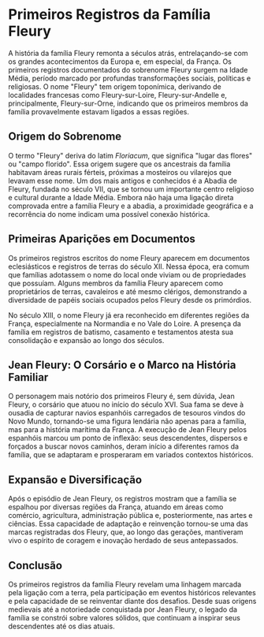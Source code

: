 # Primeiros Registros da Família Fleury

A história da família Fleury remonta a séculos atrás, entrelaçando-se com os grandes acontecimentos da Europa e, em especial, da França. Os primeiros registros documentados do sobrenome Fleury surgem na Idade Média, período marcado por profundas transformações sociais, políticas e religiosas. O nome "Fleury" tem origem toponímica, derivando de localidades francesas como Fleury-sur-Loire, Fleury-sur-Andelle e, principalmente, Fleury-sur-Orne, indicando que os primeiros membros da família provavelmente estavam ligados a essas regiões.

## Origem do Sobrenome

O termo "Fleury" deriva do latim *Floriacum*, que significa "lugar das flores" ou "campo florido". Essa origem sugere que os ancestrais da família habitavam áreas rurais férteis, próximas a mosteiros ou vilarejos que levavam esse nome. Um dos mais antigos e conhecidos é a Abadia de Fleury, fundada no século VII, que se tornou um importante centro religioso e cultural durante a Idade Média. Embora não haja uma ligação direta comprovada entre a família Fleury e a abadia, a proximidade geográfica e a recorrência do nome indicam uma possível conexão histórica.

## Primeiras Aparições em Documentos

Os primeiros registros escritos do nome Fleury aparecem em documentos eclesiásticos e registros de terras do século XII. Nessa época, era comum que famílias adotassem o nome do local onde viviam ou de propriedades que possuíam. Alguns membros da família Fleury aparecem como proprietários de terras, cavaleiros e até mesmo clérigos, demonstrando a diversidade de papéis sociais ocupados pelos Fleury desde os primórdios.

No século XIII, o nome Fleury já era reconhecido em diferentes regiões da França, especialmente na Normandia e no Vale do Loire. A presença da família em registros de batismo, casamento e testamentos atesta sua consolidação e expansão ao longo dos séculos.

## Jean Fleury: O Corsário e o Marco na História Familiar

O personagem mais notório dos primeiros Fleury é, sem dúvida, Jean Fleury, o corsário que atuou no início do século XVI. Sua fama se deve à ousadia de capturar navios espanhóis carregados de tesouros vindos do Novo Mundo, tornando-se uma figura lendária não apenas para a família, mas para a história marítima da França. A execução de Jean Fleury pelos espanhóis marcou um ponto de inflexão: seus descendentes, dispersos e forçados a buscar novos caminhos, deram início a diferentes ramos da família, que se adaptaram e prosperaram em variados contextos históricos.

## Expansão e Diversificação

Após o episódio de Jean Fleury, os registros mostram que a família se espalhou por diversas regiões da França, atuando em áreas como comércio, agricultura, administração pública e, posteriormente, nas artes e ciências. Essa capacidade de adaptação e reinvenção tornou-se uma das marcas registradas dos Fleury, que, ao longo das gerações, mantiveram vivo o espírito de coragem e inovação herdado de seus antepassados.

## Conclusão

Os primeiros registros da família Fleury revelam uma linhagem marcada pela ligação com a terra, pela participação em eventos históricos relevantes e pela capacidade de se reinventar diante dos desafios. Desde suas origens medievais até a notoriedade conquistada por Jean Fleury, o legado da família se constrói sobre valores sólidos, que continuam a inspirar seus descendentes até os dias atuais.